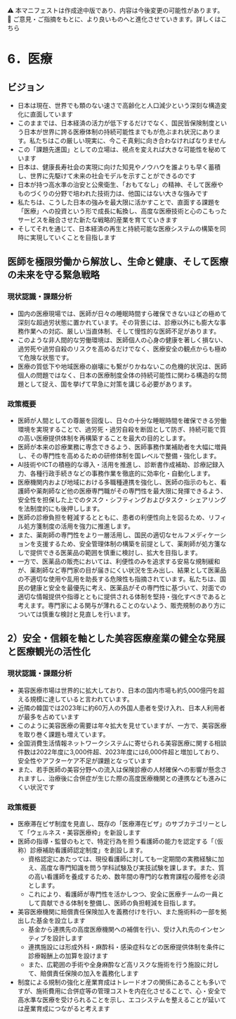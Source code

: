 ⚠️ 本マニフェストは作成途中版であり、内容は今後変更の可能性があります。
💬 ご意見・ご指摘をもとに、より良いものへと進化させていきます。詳しくはこちら

# 6．医療

## ビジョン

- 日本は現在、世界でも類のない速さで高齢化と人口減少という深刻な構造変化に直面しています
- このままでは、日本経済の活力が低下するだけでなく、国民皆保険制度という日本が世界に誇る医療体制の持続可能性までもが危ぶまれ状況にあります。私たちはこの厳しい現実に、今こそ真剣に向き合わなければなりません
- この「課題先進国」としての立場は、視点を変えれば大きな可能性を秘めています
- 日本は、健康長寿社会の実現に向けた知見やノウハウを誰よりも早く蓄積し、世界に先駆けて未来の社会モデルを示すことができるのです
- 日本が持つ高水準の治安と公衆衛生、「おもてなし」の精神、そして医療やものづくりの分野で培われた技術力は、他国にはない大きな強みです
- 私たちは、こうした日本の強みを最大限に活かすことで、直面する課題を「医療」への投資という形で成長に転換し、高度な医療技術と心のこもったサービスを融合させた新たな戦略的産業を育てていきます
- そしてそれを通じて、日本経済の再生と持続可能な医療システムの構築を同時に実現していくことを目指します

##

## 医師を極限労働から解放し、生命と健康、そして医療の未来を守る緊急戦略

### 現状認識・課題分析

*   国内の医療現場では、医師が日々の睡眠時間すら確保できないほどの極めて深刻な超過労状態に置かれています。その背景には、診療以外にも膨大な事務作業への対応、厳しい当直体制、そして慢性的な医師不足があります。
*   このような非人間的な労働環境は、医師個人の心身の健康を著しく損ない、過労死や過労自殺のリスクを高めるだけでなく、医療安全の観点からも極めて危険な状態です。
*   医療の質低下や地域医療の崩壊にも繋がりかねないこの危機的状況は、医師個人の問題ではなく、日本の医療制度全体の持続可能性に関わる構造的な問題として捉え、国を挙げて早急に対策を講じる必要があります。

### 政策概要

- 医師が人間としての尊厳を回復し、日々の十分な睡眠時間を確保できる労働環境を実現することで、過労死・過労自殺を断固として防ぎ、持続可能で質の高い医療提供体制を再構築することを最大の目的とします。
- 医師が本来の診療業務に専念できるよう、医師事務作業補助者を大幅に増員し、その専門性を高めるための研修体制を国レベルで整備・強化します。
- AI技術やICTの積極的な導入・活用を推進し、診断書作成補助、診療記録入力、各種行政手続きなどの事務作業を徹底的に効率化・自動化します。
- 医療機関内および地域における多職種連携を強化し、医師の指示のもと、看護師や薬剤師など他の医療専門職がその専門性を最大限に発揮できるよう、安全性を担保した上でのタスク・シフティングおよびタスク・シェアリングを法制度的にも後押しします。
- 医師の診療負担を軽減するとともに、患者の利便性向上を図るため、リフィル処方箋制度の活用を強力に推進します。
- また、薬剤師の専門性をより一層活用し、国民の適切なセルフメディケーションを支援するため、安全管理体制の構築を前提として、薬剤師が処方箋なしで提供できる医薬品の範囲を慎重に検討し、拡大を目指します。
- 一方で、医薬品の販売においては、利便性のみを追求する安易な規制緩和が、薬剤師など専門家の目が届きにくい状況を生み出し、結果として医薬品の不適切な使用や乱用を助長する危険性も指摘されています。私たちは、国民の健康と安全を最優先に考え、医薬品がその専門性に基づいて、対面での適切な情報提供や指導とともに提供される体制を堅持・強化すべきであると考えます。専門家による関与が薄れることのないよう、販売規制のあり方については慎重な検討と見直しを行います。

## 2）安全・信頼を軸とした美容医療産業の健全な発展と医療観光の活性化

### 現状認識・課題分析

- 美容医療市場は世界的に拡大しており、日本の国内市場も約5,000億円を超える規模に達していると言われています。
- 近隣の韓国では2023年に約60万人の外国人患者を受け入れ、日本人利用者が最多を占めています
- このように美容医療の需要は年々拡大を見せていますが、一方で、美容医療を取り巻く課題も増えています。
- 全国消費生活情報ネットワークシステムに寄せられる美容医療に関する相談件数は2022年度に3,000件超、2023年度には6,000件超と増加しており、安全性やアフターケア不足が課題となっています
- また、若手医師の美容分野への流入は保険診療の人材確保への影響が懸念されますし、治療後に合併症が生じた際の高度医療機関との連携なども進みにくい状況です

### 政策概要

- 医療滞在ビザ制度を見直し、既存の「医療滞在ビザ」のサブカテゴリーとして「ウェルネス・美容医療枠」を新設します
- 医師の指導・監督のもとで、特定行為を担う看護師の能力を認定する「（仮称）診療補助看護師認定制度」を創設します。
  - 資格認定にあたっては、現役看護師に対しても一定期間の実務経験に加え、高度な専門知識を問う学科試験及び実技試験を課します。また、質の高い看護師を養成するため、数年間の専門的な教育課程の履修を必須とします。
  - これにより、看護師が専門性を活かしつつ、安全に医療チームの一員として貢献できる体制を整備し、医師の負担軽減を目指します。
- 美容医療機関に賠償責任保険加入を義務付けを行い、また施術料の一部を拠出した基金を設立します
  - 基金から連携先の高度医療機関への補償を行い、受け入れ先のインセンティブを設計します
  - 連携施設には形成外科・麻酔科・感染症科などの医療提供体制を条件に診療報酬上の加算を設けます
  - また、広範囲の手術や全身麻酔など高リスクな施術を行う施設に対して、賠償責任保険の加入を義務化します
- 制度による規制の強化と産業育成はトレードオフの関係にあることも多いですが、施術費用に合併症等の管理コストを内在化させることで、心・安全で高水準な医療を受けられることを示し、エコシステムを整えることが延いては産業育成につながると考えます